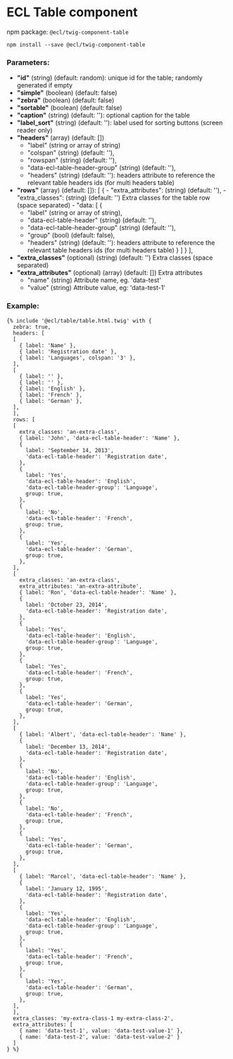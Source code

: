 # ECL Table component

npm package: `@ecl/twig-component-table`

```shell
npm install --save @ecl/twig-component-table
```

### Parameters:

- **"id"** (string) (default: random): unique id for the table; randomly generated if empty
- **"simple"** (boolean) (default: false)
- **"zebra"** (boolean) (default: false)
- **"sortable"** (boolean) (default: false)
- **"caption"** (string) (default: ''): optional caption for the table
- **"label_sort"** (string) (default: ''): label used for sorting buttons (screen reader only)
- **"headers"** (array) (default: [])
  - "label" (string or array of string)
  - "colspan" (string) (default: ''),
  - "rowspan" (string) (default: ''),
  - "data-ecl-table-header-group" (string) (default: ''),
  - "headers" (string) (default: ''): headers attribute to reference the relevant table headers ids (for multi headers table)
- **"rows"** (array) (default: []): [
  { - "extra_attributes": (string) (default: ''), - "extra_classes": (string) (default: '') Extra classes for the table row (space separated) - "data: [
  {
  - "label" (string or array of string),
  - "data-ecl-table-header" (string) (default: ''),
  - "data-ecl-table-header-group" (string) (default: ''),
  - "group" (bool) (default: false),
  - "headers" (string) (default: ''): headers attribute to reference the relevant table headers ids (for multi headers table)
  }
  ]
  }
  ],
- **"extra_classes"** (optional) (string) (default: '') Extra classes (space separated)
- **"extra_attributes"** (optional) (array) (default: []) Extra attributes
  - "name" (string) Attribute name, eg. 'data-test'
  - "value" (string) Attribute value, eg: 'data-test-1'

### Example:

<!-- prettier-ignore -->
```twig
{% include '@ecl/table/table.html.twig' with { 
  zebra: true, 
  headers: [ 
  [ 
    { label: 'Name' }, 
    { label: 'Registration date' }, 
    { label: 'Languages', colspan: '3' }, 
  ], 
  [ 
    { label: '' }, 
    { label: '' }, 
    { label: 'English' }, 
    { label: 'French' }, 
    { label: 'German' }, 
  ], 
  ], 
  rows: [ 
  [ 
    extra_classes: 'an-extra-class', 
    { label: 'John', 'data-ecl-table-header': 'Name' }, 
    { 
      label: 'September 14, 2013', 
      'data-ecl-table-header': 'Registration date', 
    }, 
    { 
      label: 'Yes', 
      'data-ecl-table-header': 'English', 
      'data-ecl-table-header-group': 'Language', 
      group: true, 
    }, 
    {
      label: 'No', 
      'data-ecl-table-header': 'French', 
      group: true, 
    }, 
    { 
      label: 'Yes', 
      'data-ecl-table-header': 'German', 
      group: true, 
    }, 
  ], 
  [ 
    extra_classes: 'an-extra-class', 
    extra_attributes: 'an-extra-attribute', 
    { label: 'Ron', 'data-ecl-table-header': 'Name' }, 
    { 
      label: 'October 23, 2014', 
      'data-ecl-table-header': 'Registration date', 
    },
    {
      label: 'Yes', 
      'data-ecl-table-header': 'English',
      'data-ecl-table-header-group': 'Language', 
      group: true, 
    }, 
    { 
      label: 'Yes', 
      'data-ecl-table-header': 'French', 
      group: true, 
    },
    {
      label: 'Yes',
      'data-ecl-table-header': 'German', 
      group: true, 
    }, 
  ], 
  [ 
    { label: 'Albert', 'data-ecl-table-header': 'Name' }, 
    {
      label: 'December 13, 2014', 
      'data-ecl-table-header': 'Registration date', 
    }, 
    { 
      label: 'No', 
      'data-ecl-table-header': 'English', 
      'data-ecl-table-header-group': 'Language', 
      group: true, 
    }, 
    { 
      label: 'No', 
      'data-ecl-table-header': 'French', 
      group: true, 
    }, 
    { 
      label: 'Yes', 
      'data-ecl-table-header': 'German', 
      group: true, 
    }, 
  ], 
  [ 
    { label: 'Marcel', 'data-ecl-table-header': 'Name' }, 
    { 
      label: 'January 12, 1995', 
      'data-ecl-table-header': 'Registration date', 
    }, 
    { 
      label: 'Yes', 
      'data-ecl-table-header': 'English', 
      'data-ecl-table-header-group': 'Language', 
      group: true, 
    }, 
    { 
      label: 'Yes', 
      'data-ecl-table-header': 'French', 
      group: true, 
    }, 
    { 
      label: 'Yes', 
      'data-ecl-table-header': 'German', 
      group: true, 
    }, 
  ], 
  ], 
  extra_classes: 'my-extra-class-1 my-extra-class-2', 
  extra_attributes: [ 
    { name: 'data-test-1', value: 'data-test-value-1' }, 
    { name: 'data-test-2', value: 'data-test-value-2' } 
  ] 
} %} 
```
